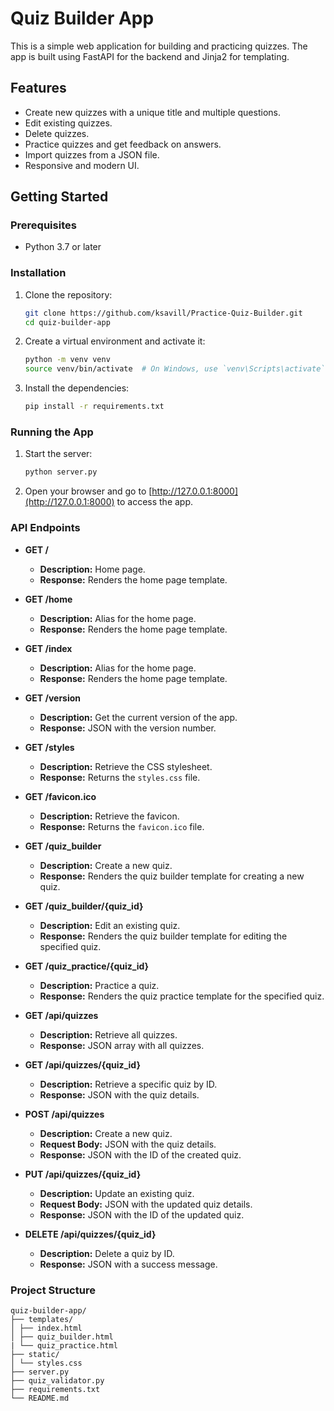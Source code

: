 # Quiz Builder App

This is a simple web application for building and practicing quizzes. The app is built using FastAPI for the backend and Jinja2 for templating.

## Features

- Create new quizzes with a unique title and multiple questions.
- Edit existing quizzes.
- Delete quizzes.
- Practice quizzes and get feedback on answers.
- Import quizzes from a JSON file.
- Responsive and modern UI.

## Getting Started

### Prerequisites

- Python 3.7 or later

### Installation

1. Clone the repository:
    ```sh
    git clone https://github.com/ksavill/Practice-Quiz-Builder.git
    cd quiz-builder-app
    ```

2. Create a virtual environment and activate it:
    ```sh
    python -m venv venv
    source venv/bin/activate  # On Windows, use `venv\Scripts\activate`
    ```

3. Install the dependencies:
    ```sh
    pip install -r requirements.txt
    ```

### Running the App

1. Start the server:
    ```sh
    python server.py
    ```

2. Open your browser and go to [http://127.0.0.1:8000](http://127.0.0.1:8000) to access the app.

### API Endpoints

- **GET /**
  - **Description:** Home page.
  - **Response:** Renders the home page template.

- **GET /home**
  - **Description:** Alias for the home page.
  - **Response:** Renders the home page template.

- **GET /index**
  - **Description:** Alias for the home page.
  - **Response:** Renders the home page template.

- **GET /version**
  - **Description:** Get the current version of the app.
  - **Response:** JSON with the version number.

- **GET /styles**
  - **Description:** Retrieve the CSS stylesheet.
  - **Response:** Returns the `styles.css` file.

- **GET /favicon.ico**
  - **Description:** Retrieve the favicon.
  - **Response:** Returns the `favicon.ico` file.

- **GET /quiz_builder**
  - **Description:** Create a new quiz.
  - **Response:** Renders the quiz builder template for creating a new quiz.

- **GET /quiz_builder/{quiz_id}**
  - **Description:** Edit an existing quiz.
  - **Response:** Renders the quiz builder template for editing the specified quiz.

- **GET /quiz_practice/{quiz_id}**
  - **Description:** Practice a quiz.
  - **Response:** Renders the quiz practice template for the specified quiz.

- **GET /api/quizzes**
  - **Description:** Retrieve all quizzes.
  - **Response:** JSON array with all quizzes.

- **GET /api/quizzes/{quiz_id}**
  - **Description:** Retrieve a specific quiz by ID.
  - **Response:** JSON with the quiz details.

- **POST /api/quizzes**
  - **Description:** Create a new quiz.
  - **Request Body:** JSON with the quiz details.
  - **Response:** JSON with the ID of the created quiz.

- **PUT /api/quizzes/{quiz_id}**
  - **Description:** Update an existing quiz.
  - **Request Body:** JSON with the updated quiz details.
  - **Response:** JSON with the ID of the updated quiz.

- **DELETE /api/quizzes/{quiz_id}**
  - **Description:** Delete a quiz by ID.
  - **Response:** JSON with a success message.

### Project Structure

```
quiz-builder-app/
├── templates/
│ ├── index.html
│ ├── quiz_builder.html
| └── quiz_practice.html
├── static/
│ └── styles.css
├── server.py
├── quiz_validator.py
├── requirements.txt
└── README.md
```
